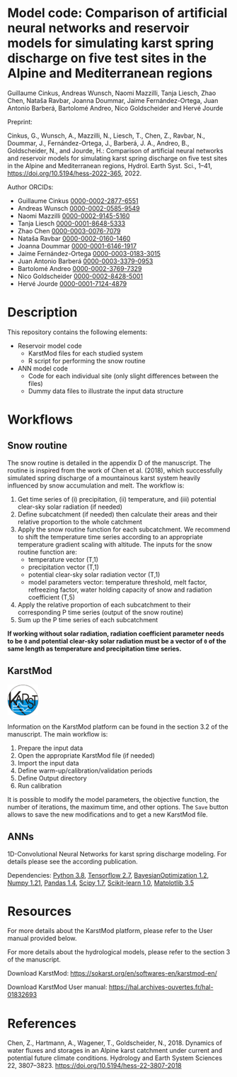 Model code: Comparison of artificial neural networks and reservoir
models for simulating karst spring discharge on five test sites in the
Alpine and Mediterranean regions
================
Guillaume Cinkus, Andreas Wunsch, Naomi Mazzilli, Tanja Liesch, Zhao
Chen, Nataša Ravbar, Joanna Doummar, Jaime Fernández-Ortega, Juan
Antonio Barberá, Bartolomé Andreo, Nico Goldscheider and Hervé Jourde

Preprint:

Cinkus, G., Wunsch, A., Mazzilli, N., Liesch, T., Chen, Z., Ravbar, N., Doummar, J., Fernández-Ortega, J., Barberá, J. A., Andreo, B., Goldscheider, N., and Jourde, H.: Comparison of artificial neural networks and reservoir models for simulating karst spring discharge on five test sites in the Alpine and Mediterranean regions, Hydrol. Earth Syst. Sci., 1–41, https://doi.org/10.5194/hess-2022-365, 2022.

Author ORCIDs:

- Guillaume Cinkus [0000-0002-2877-6551](https://orcid.org/0000-0002-2877-6551)  
- Andreas Wunsch [0000-0002-0585-9549](https://orcid.org/0000-0002-0585-9549)  
- Naomi Mazzilli [0000-0002-9145-5160](https://orcid.org/0000-0002-9145-5160)
- Tanja Liesch [0000-0001-8648-5333](https://orcid.org/0000-0001-8648-5333)
- Zhao Chen [0000-0003-0076-7079](https://orcid.org/0000-0003-0076-7079)
- Nataša Ravbar [0000-0002-0160-1460](https://orcid.org/0000-0002-0160-1460)
- Joanna Doummar [0000-0001-6146-1917](https://orcid.org/0000-0001-6146-1917)
- Jaime Fernández-Ortega [0000-0003-0183-3015](https://orcid.org/0000-0003-0183-3015)
- Juan Antonio Barberá [0000-0003-3379-0953](https://orcid.org/0000-0003-3379-0953)
- Bartolomé Andreo [0000-0002-3769-7329](https://orcid.org/0000-0002-3769-7329)
- Nico Goldscheider [0000-0002-8428-5001](https://orcid.org/0000-0002-8428-5001)
- Hervé Jourde [0000-0001-7124-4879](https://orcid.org/0000-0001-7124-4879)

# Description

This repository contains the following elements:

-   Reservoir model code
    -   KarstMod files for each studied system
    -   R script for performing the snow routine
-   ANN model code
	-	Code for each individual site (only slight differences between the files)
	-	Dummy data files to illustrate the input data structure

# Workflows

## Snow routine

The snow routine is detailed in the appendix D of the manuscript. The
routine is inspired from the work of Chen et al. (2018), which
successfully simulated spring discharge of a mountainous karst system
heavily influenced by snow accumulation and melt. The workflow is:

1.  Get time series of (i) precipitation, (ii) temperature, and (iii)
    potential clear-sky solar radiation (if needed)
2.  Define subcatchment (if needed) then calculate their areas and their
    relative proportion to the whole catchment
3.  Apply the snow routine function for each subcatchment. We recommend
    to shift the temperature time series according to an appropriate
    temperature gradient scaling with altitude. The inputs for the snow
    routine function are:
    -   temperature vector (T,1)
    -   precipitation vector (T,1)
    -   potential clear-sky solar radiation vector (T,1)
    -   model parameters vector: temperature threshold, melt factor,
        refreezing factor, water holding capacity of snow and radiation
        coefficient (T,5)
4.  Apply the relative proportion of each subcatchment to their
    corresponding P time series (output of the snow routine)
5.  Sum up the P time series of each subcatchment

**If working without solar radiation, radiation coefficient parameter
needs to be `0` and potential clear-sky solar radiation must be a vector
of `0` of the same length as temperature and precipitation time
series.**

## KarstMod

<img src="miscellaneous/karstmod.png" width="70" />

Information on the KarstMod platform can be found in the section 3.2 of
the manuscript. The main workflow is:

1.  Prepare the input data
2.  Open the appropriate KarstMod file (if needed)
3.  Import the input data
4.  Define warm-up/calibration/validation periods
5.  Define Output directory
6.  Run calibration

It is possible to modify the model parameters, the objective function,
the number of iterations, the maximum time, and other options. The
`Save` button allows to save the new modifications and to get a new
KarstMod file.

## ANNs

1D-Convolutional Neural Networks for karst spring discharge modeling. For details please see the according publication.

Dependencies: [Python 3.8](https://www.python.org/), [Tensorflow 2.7](https://www.tensorflow.org/), [BayesianOptimization 1.2](https://github.com/fmfn/BayesianOptimization), [Numpy 1.21](https://numpy.org/), [Pandas 1.4](https://pandas.pydata.org/), [Scipy 1.7](https://scipy.org/), [Scikit-learn 1.0](https://scikit-learn.org/stable/), [Matplotlib 3.5](https://matplotlib.org/)


# Resources

For more details about the KarstMod platform, please refer to the User
manual provided below.

For more details about the hydrological models, please refer to the
section 3 of the manuscript.

Download KarstMod: <https://sokarst.org/en/softwares-en/karstmod-en/>

Download KarstMod User manual:
<https://hal.archives-ouvertes.fr/hal-01832693>

# References

Chen, Z., Hartmann, A., Wagener, T., Goldscheider, N., 2018. Dynamics of
water fluxes and storages in an Alpine karst catchment under current and
potential future climate conditions. Hydrology and Earth System Sciences
22, 3807–3823. <https://doi.org/10.5194/hess-22-3807-2018>
